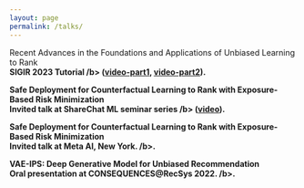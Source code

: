 ```yaml
---
layout: page
permalink: /talks/
---
```


Recent Advances in the Foundations and Applications of Unbiased Learning to Rank <br>
<b>SIGIR 2023 Tutorial /b> ([video-part1](https://www.youtube.com/watch?v=dwl5oBHsHlk), [video-part2](https://www.youtube.com/watch?v=UOVEWbbP5do)).

Safe Deployment for Counterfactual Learning to Rank with Exposure-Based Risk Minimization <br>
<b>Invited talk at ShareChat ML seminar series /b> ([video](https://www.youtube.com/watch?v=xlsmhOtwFUc)).

Safe Deployment for Counterfactual Learning to Rank with Exposure-Based Risk Minimization <br>
<b>Invited talk at Meta AI, New York. /b>.

VAE-IPS: Deep Generative Model for Unbiased Recommendation <br>
<b>Oral presentation at CONSEQUENCES@RecSys 2022. /b>.






